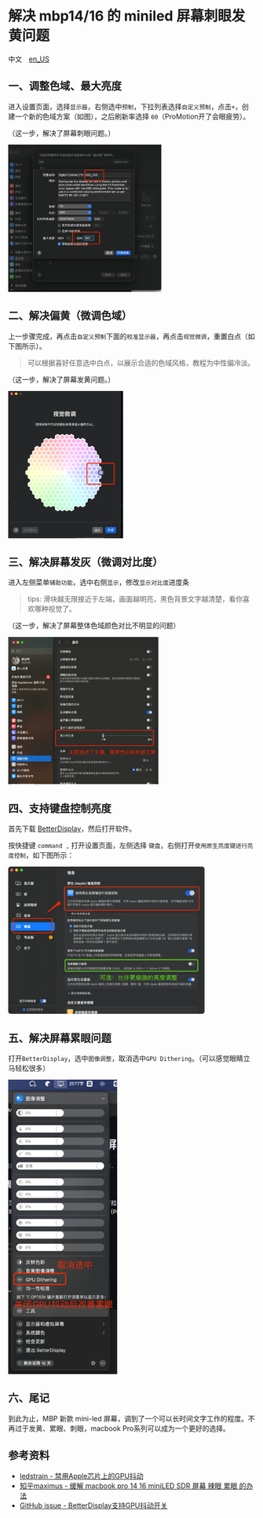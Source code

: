 # 解决 mbp14/16 的 miniled 屏幕刺眼发黄问题

中文&emsp;[en_US](../MBP16_miniled_resolved/README.md)
## 一、调整色域、最大亮度

进入设置页面，选择`显示器`，右侧选中`预制`，下拉列表选择`自定义预制`，点击`+`，创建一个新的色域方案（如图），之后刷新率选择 `60`（ProMotion开了会眼疲劳）。

（这一步，解决了屏幕刺眼问题。）

<img src='./images/1.png' height="300"/>

## 二、解决偏黄（微调色域）

上一步骤完成，再点击`自定义预制`下面的`校准显示器`，再点击`视觉微调`，重置白点（如下图所示）。<br>
> 可以根据喜好任意选中白点，以展示合适的色域风格，教程为中性偏冷淡。

（这一步，解决了屏幕发黄问题。）

<img src='./images/2.png' height="300"/>

## 三、解决屏幕发灰（微调对比度）

进入左侧菜单`辅助功能`，选中右侧`显示`，修改`显示对比度`进度条<br>

> tips: 滑块越无限接近于左端，画面越明亮，黑色背景文字越清楚，看你喜欢哪种视觉了。

（这一步，解决了屏幕整体色域颜色对比不明显的问题）

<img src='./images/3.png' height="300"/>

## 四、支持键盘控制亮度

首先下载 [BetterDisplay](https://github.com/waydabber/BetterDisplay/releases)，然后打开软件。

按快捷键 `command ,` 打开设置页面，左侧选择 `键盘`，右侧打开`使用原生亮度键进行亮度控制`，如下图所示：

<img src='./images/4.png' height="300"/>

## 五、解决屏幕累眼问题
打开`BetterDisplay`，选中`图像调整`，取消选中`GPU Dithering`。（可以感觉眼睛立马轻松很多）

<img src='./images/5.png' height="600"/>

## 六、尾记
到此为止，MBP 新款 mini-led 屏幕，调到了一个可以长时间文字工作的程度。不再过于发黄、累眼、刺眼，macbook Pro系列可以成为一个更好的选择。

## 参考资料
- [ledstrain - 禁用Apple芯片上的GPU抖动](https://ledstrain.org/d/2686-i-disabled-dithering-on-apple-silicon-introducing-stillcolor-macos-m1m2m3)
- [知乎maximus - 缓解 macbook pro 14 16 miniLED SDR 屏幕 辣眼 累眼 的办法](https://zhuanlan.zhihu.com/p/668744338)
- [GitHub issue - BetterDisplay支持GPU抖动开关](https://github.com/waydabber/BetterDisplay/issues/2766)